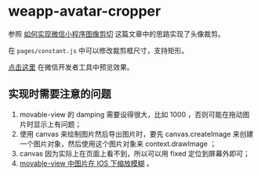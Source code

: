 # weapp-avatar-cropper

参照 [如何实现微信小程序图像剪切](https://juejin.im/post/5dba99ac518825644402e559) 这篇文章中的思路实现了头像裁剪。

在 `pages/constant.js` 中可以修改裁剪框尺寸，支持矩形。

[点击这里](https://developers.weixin.qq.com/s/KwkzOpm77aoa) 在微信开发者工具中预览效果。

## 实现时需要注意的问题

1. movable-view 的 damping 需要设得很大，比如 1000 ，否则可能在拖动图片时显示上有问题；
2. 使用 canvas 来绘制图片然后导出图片时，要先 canvas.createImage 来创建一个图片对象，然后使用这个图片对象来 context.drawImage ；
3. canvas 因为实际上在页面上看不到，所以可以用 fixed 定位到屏幕外即可；
4. [movable-view 中图片在 IOS 下缩放模糊](https://developers.weixin.qq.com/community/develop/doc/000cca893107c8895fc839e6351400) 。
